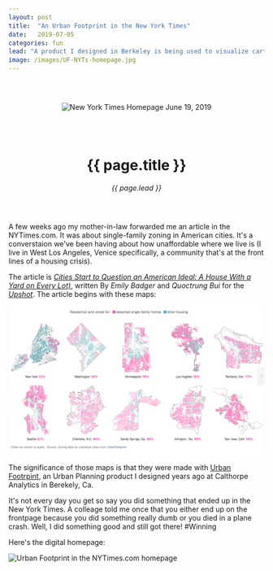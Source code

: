 ```yaml
---
layout: post
title:  "An Urban Footprint in the New York Times"
date:   2019-07-05
categories: fun 
lead: "A product I designed in Berkeley is being used to visualize cartography in Editorial by the New York Times"
image: /images/UF-NYTs-homepage.jpg
---
```

<div style="margin: 0 auto; text-align:center;padding:45px 0;">
<div style="padding-bottom: 50px;"><img src="{{ page.image }}" alt="New York Times Homepage June 19, 2019" /></div>
<h1>{{ page.title }}</h1>
<em>{{ page.lead }}</em>
</div>

A few weeks ago my mother-in-law forwarded me an article in the NYTimes.com. It was about single-family zoning in American cities. It's a converstaion we've been having about how unaffordable where we live is (I live in West Los Angeles, Venice specifically, a community that's at the front lines of a housing crisis). 

The article is _[Cities Start to Question an American Ideal: A House With a Yard on Every Lot)](https://www.nytimes.com/interactive/2019/06/18/upshot/cities-across-america-question-single-family-zoning.html)_, written By _Emily Badger_ and _Quoctrung Bui_ for the _[Upshot](https://www.nytimes.com/section/upshot)_. The article begins with these maps:

![Urban Footprint in the New York Times-1.png](/images/UF-in-the-NYTs-1.png)

The significance of those maps is that they were made with [Urban Footrpint](https://urbanfootprint.com/), an Urban Planning product I designed years ago at Calthorpe Analytics in Berekely, Ca. 

It's not every day you get so say you did something that ended up in the New York Times. A colleage told me once that you either end up on the frontpage because you did something really dumb or you died in a plane crash. Well, I did something good and still got there! #Winning

Here's the digital homepage:

![Urban Footprint in the NYTimes.com homepage](/images/UF-nytimes-homepage-june18.png)